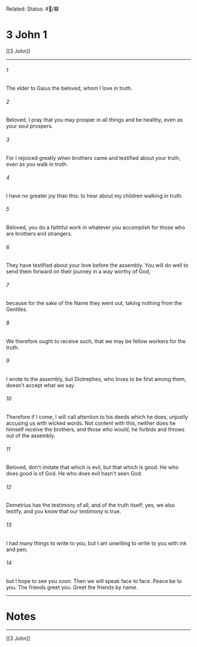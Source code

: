 Related:
Status: #📖/🟥
# 3 John 1

[[3 John]]
***



###### 1 
The elder to Gaius the beloved, whom I love in truth. 

###### 2 
Beloved, I pray that you may prosper in all things and be healthy, even as your soul prospers. 

###### 3 
For I rejoiced greatly when brothers came and testified about your truth, even as you walk in truth. 

###### 4 
I have no greater joy than this: to hear about my children walking in truth. 

###### 5 
Beloved, you do a faithful work in whatever you accomplish for those who are brothers and strangers. 

###### 6 
They have testified about your love before the assembly. You will do well to send them forward on their journey in a way worthy of God, 

###### 7 
because for the sake of the Name they went out, taking nothing from the Gentiles. 

###### 8 
We therefore ought to receive such, that we may be fellow workers for the truth. 

###### 9 
I wrote to the assembly, but Diotrephes, who loves to be first among them, doesn't accept what we say. 

###### 10 
Therefore if I come, I will call attention to his deeds which he does, unjustly accusing us with wicked words. Not content with this, neither does he himself receive the brothers, and those who would, he forbids and throws out of the assembly. 

###### 11 
Beloved, don't imitate that which is evil, but that which is good. He who does good is of God. He who does evil hasn't seen God. 

###### 12 
Demetrius has the testimony of all, and of the truth itself; yes, we also testify, and you know that our testimony is true. 

###### 13 
I had many things to write to you, but I am unwilling to write to you with ink and pen; 

###### 14 
but I hope to see you soon. Then we will speak face to face. Peace be to you. The friends greet you. Greet the friends by name.

---
# Notes


***
[[3 John]]
